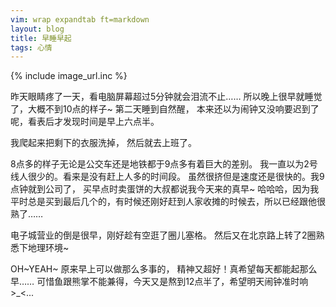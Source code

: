 ```yaml
---
vim: wrap expandtab ft=markdown
layout: blog
title: 早睡早起
tags: 心情
---
```

{% include image_url.inc %}

昨天眼睛疼了一天，看电脑屏幕超过5分钟就会泪流不止…… 所以晚上很早就睡觉了，大概不到10点的样子~ 第二天睡到自然醒， 本来还以为闹钟又没响要迟到了呢，看表后才发现时间是早上六点半。

我爬起来把剩下的衣服洗掉， 然后就去上班了。

8点多的样子无论是公交车还是地铁都于9点多有着巨大的差别。 我一直以为2号线人很少的。看来是没有赶上人多的时间段。 虽然很挤但是速度还是很快的。我9点钟就到公司了， 买早点时卖蛋饼的大叔都说我今天来的真早~ 哈哈哈，因为我平时总是买到最后几个的，有时候还刚好赶到人家收摊的时候去，所以已经跟他很熟了……

电子城营业的倒是很早，刚好趁有空逛了圈儿塞格。 然后又在北京路上转了2圈熟悉下地理环境~

OH~YEAH~ 原来早上可以做那么多事的， 精神又超好！真希望每天都能起那么早…… 可惜鱼跟熊掌不能兼得，今天又是熬到12点半了，希望明天闹钟准时响 >_<...
